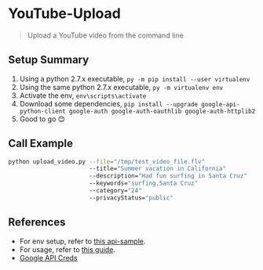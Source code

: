 # YouTube-Upload
> Upload a YouTube video from the command line

## Setup Summary
1. Using a python 2.7.x executable, `py -m pip install --user virtualenv`
1. Using the same python 2.7.x executable, `py -m virtualenv env`
1. Activate the env, `env\scripts\activate`
1. Download some dependencies, `pip install --upgrade google-api-python-client google-auth google-auth-oauthlib google-auth-httplib2`
1. Good to go 😊

## Call Example
```sh
python upload_video.py --file="/tmp/test_video_file.flv"
                       --title="Summer vacation in California"
                       --description="Had fun surfing in Santa Cruz"
                       --keywords="surfing,Santa Cruz"
                       --category="24"
                       --privacyStatus="public"
```

## References
* For env setup, refer to [this api-sample](https://github.com/youtube/api-samples/tree/07263305b59a7c3275bc7e925f9ce6cabf774022/python).
* For usage, refer to [this guide](https://developers.google.com/youtube/v3/guides/uploading_a_video).
* [Google API Creds](https://console.developers.google.com/apis/credentials)
